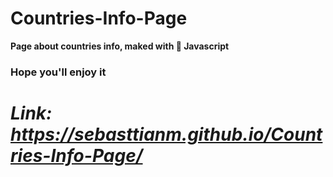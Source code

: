 # Countries-Info-Page

**Page about countries info, maked with 🍦 Javascript**
### Hope you'll enjoy it 

# *Link: https://sebasttianm.github.io/Countries-Info-Page/*
